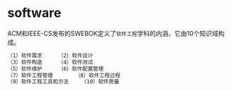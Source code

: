 # software
ACM和IEEE-CS发布的SWEBOK定义了`软件工程`学科的内涵，它由10个知识域构成。

```markdown
（1）软件需求		（2）软件设计
（3）软件构造		（4）软件测试
（5）软件维护		（6）软件配置管理
（7）软件工程管理		（8）软件工程过程
（9）软件工程工具和方法	（10）软件质量
```
